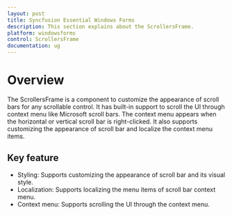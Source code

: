 ```yaml
---
layout: post
title: Syncfusion Essential Windows Forms
description: This section explains about the ScrollersFrame.
platform: windowsforms
control: ScrollersFrame
documentation: ug
---
```


# Overview

The ScrollersFrame is a component to customize the appearance of scroll bars for any scrollable control. It has built-in support to scroll the UI through context menu like Microsoft scroll bars. The context menu appears when the horizontal or vertical scroll bar is right-clicked. It also supports customizing the appearance of scroll bar and localize the context menu items.

## Key feature

* Styling: Supports customizing the appearance of scroll bar and its visual style.
* Localization: Supports localizing the menu items of scroll bar context menu.
* Context menu: Supports scrolling the UI through the context menu.

